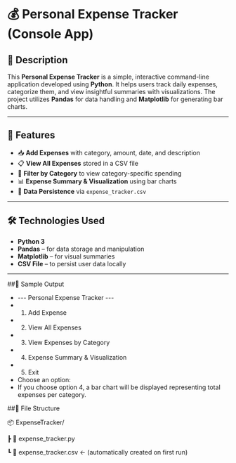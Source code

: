 # 💰 Personal Expense Tracker (Console App)

## 📌 Description

This **Personal Expense Tracker** is a simple, interactive command-line application developed using **Python**. It helps users track daily expenses, categorize them, and view insightful summaries with visualizations. The project utilizes **Pandas** for data handling and **Matplotlib** for generating bar charts.

---

## 🧠 Features

- 📥 **Add Expenses** with category, amount, date, and description
- 📋 **View All Expenses** stored in a CSV file
- 🔎 **Filter by Category** to view category-specific spending
- 📊 **Expense Summary & Visualization** using bar charts
- 💾 **Data Persistence** via `expense_tracker.csv`

---

## 🛠️ Technologies Used

- **Python 3**
- **Pandas** – for data storage and manipulation
- **Matplotlib** – for visual summaries
- **CSV File** – to persist user data locally

---

##🧪 Sample Output
 - --- Personal Expense Tracker ---
  - 1. Add Expense
  - 2. View All Expenses
  - 3. View Expenses by Category
  - 4. Expense Summary & Visualization
  - 5. Exit
  - Choose an option:
- If you choose option 4, a bar chart will be displayed representing total expenses per category.
  
##📁 File Structure

  📦 ExpenseTracker/
  
   ┣ 📄 expense_tracker.py
   
   ┗ 📄 expense_tracker.csv  ← (automatically created on first run)

